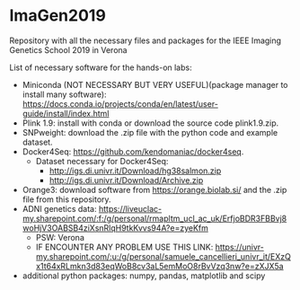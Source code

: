 # ImaGen2019
Repository with all the necessary files and packages for the IEEE Imaging Genetics School 2019 in Verona

List of necessary software for the hands-on labs:


* Miniconda (NOT NECESSARY BUT VERY USEFUL)(package manager to install many software): https://docs.conda.io/projects/conda/en/latest/user-guide/install/index.html
* Plink 1.9: install with conda or download the source code plink1.9.zip.
* SNPweight: download the .zip file with the python code and example dataset.
* Docker4Seq: https://github.com/kendomaniac/docker4seq.
  * Dataset necessary for Docker4Seq:
    * http://igs.di.univr.it/Download/hg38salmon.zip
    * http://igs.di.univr.it/Download/Archive.zip
* Orange3: download software from https://orange.biolab.si/ and the .zip file from this repository. 
* ADNI genetics data: https://liveuclac-my.sharepoint.com/:f:/g/personal/rmapltm_ucl_ac_uk/ErfjoBDR3FBBvj8woHjV3OABSB4ziXsnRlqH9tkKvvs94A?e=zyeKfm
   * PSW: Verona
   * IF ENCOUNTER ANY PROBLEM USE THIS LINK: https://univr-my.sharepoint.com/:u:/g/personal/samuele_cancellieri_univr_it/EXzQx1t64xRLmkn3d83eqWoB8cv3aL5emMoO8rBvVzq3nw?e=zXJX5a
*  additional python packages: numpy, pandas, matplotlib and scipy
